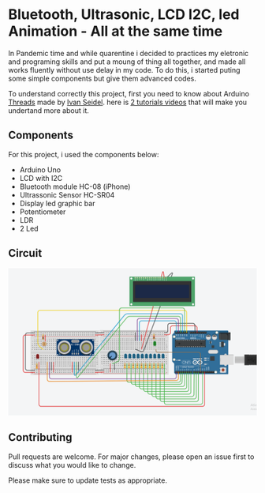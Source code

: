 # Bluetooth, Ultrasonic, LCD I2C, led Animation - All at the same time
In Pandemic time and while quarentine i decided to practices my eletronic and programing skills and put a moung of thing all together, and made all works fluently without use delay in my code. To do this, i started puting some simple components but give them advanced codes.

To understand correctly this project, first you need to know about Arduino [Threads](https://github.com/ivanseidel/ArduinoThread/blob/master/README.md) made by [Ivan Seidel](https://github.com/ivanseidel/). here is [2 tutorials videos](https://www.youtube.com/playlist?list=PLbXp-OoJdUsVirwEAyO-q3PBYynftICyE) that will make you undertand more about it.

## Components
For this project, i used the components below:
  - Arduino Uno
  - LCD with I2C
  - Bluetooth module HC-08 (iPhone)
  - Ultrassonic Sensor HC-SR04
  - Display led graphic bar
  - Potentiometer
  - LDR
  - 2 Led

## Circuit
![](https://github.com/dyonataferreira/Mix/blob/master/Mistureba.png)

## Contributing
Pull requests are welcome. For major changes, please open an issue first to discuss what you would like to change.

Please make sure to update tests as appropriate.
